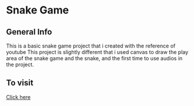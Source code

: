 # Snake Game

## General Info
This is a basic snake game project that i created with the reference of youtube 
This project is slightly different that i used canvas to draw the play area of the snake game and the snake, and the first time to use audios in the project.

## To visit 
[Click here](https://vickydecodes.github.io/snakegame/snake.html)
